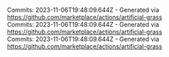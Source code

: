 Commits: 2023-11-06T19:48:09.644Z - Generated via https://github.com/marketplace/actions/artificial-grass
<br>
Commits: 2023-11-06T19:48:09.644Z - Generated via https://github.com/marketplace/actions/artificial-grass
<br>
Commits: 2023-11-06T19:48:09.644Z - Generated via https://github.com/marketplace/actions/artificial-grass
<br>
